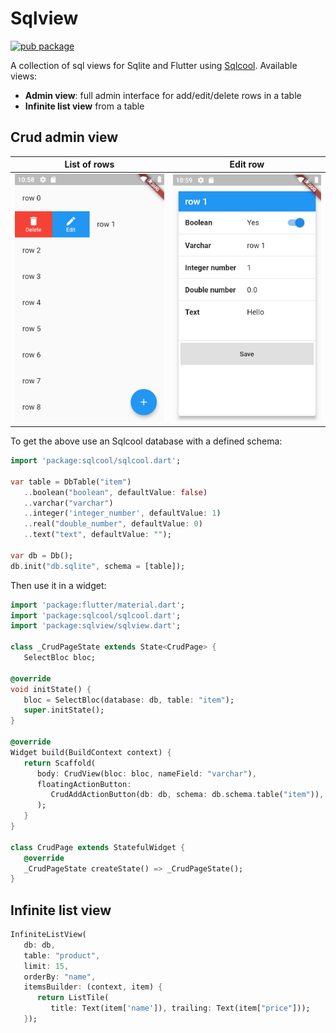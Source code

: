 # Sqlview

[![pub package](https://img.shields.io/pub/v/sqlview.svg)](https://pub.dartlang.org/packages/sqlview)

A collection of sql views for Sqlite and Flutter using [Sqlcool](https://github.com/synw/sqlcool). Available views:

- **Admin view**: full admin interface for add/edit/delete rows in a table
- **Infinite list view** from a table

## Crud admin view

List of rows | Edit row
------------ | --------
![Crud admin 1](screenshots/1.png) | ![Crud admin 1](screenshots/2.png)

To get the above use an Sqlcool database with a defined schema:

   ```dart
   import 'package:sqlcool/sqlcool.dart';

   var table = DbTable("item")
      ..boolean("boolean", defaultValue: false)
      ..varchar("varchar")
      ..integer('integer_number', defaultValue: 1)
      ..real("double_number", defaultValue: 0)
      ..text("text", defaultValue: "");

   var db = Db();
   db.init("db.sqlite", schema = [table]);
   ```

Then use it in a widget:

   ```dart
   import 'package:flutter/material.dart';
   import 'package:sqlcool/sqlcool.dart';
   import 'package:sqlview/sqlview.dart';

   class _CrudPageState extends State<CrudPage> {
      SelectBloc bloc;

   @override
   void initState() {
      bloc = SelectBloc(database: db, table: "item");
      super.initState();
   }

   @override
   Widget build(BuildContext context) {
      return Scaffold(
         body: CrudView(bloc: bloc, nameField: "varchar"),
         floatingActionButton:
            CrudAddActionButton(db: db, schema: db.schema.table("item")),
         );
      }
   }

   class CrudPage extends StatefulWidget {
      @override
      _CrudPageState createState() => _CrudPageState();
   }
   ```

## Infinite list view

   ```dart
   InfiniteListView(
      db: db,
      table: "product",
      limit: 15,
      orderBy: "name",
      itemsBuilder: (context, item) {
         return ListTile(
            title: Text(item['name']), trailing: Text(item["price"]));
      });
   ```